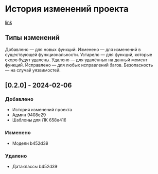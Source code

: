 # История изменений проекта

[link](https://keepachangelog.com/ru/1.1.0/)

## Типы изменений
Добавлено — для новых функций.
Изменено — для изменений в существующей функциональности.
Устарело — для функций, которые скоро будут удалены.
Удалено — для удалённых на данный момент функций.
Исправлено — для любых исправлений багов.
Безопасность — на случай уязвимостей.


## [0.2.0] - 2024-02-06
### Добавлено
- История изменений проекта
- Админ 9408e29
- Шаблоны для ЛК 658e416
### Изменено
- Модели b452d39
### Удалено
- Датаклассы b452d39
